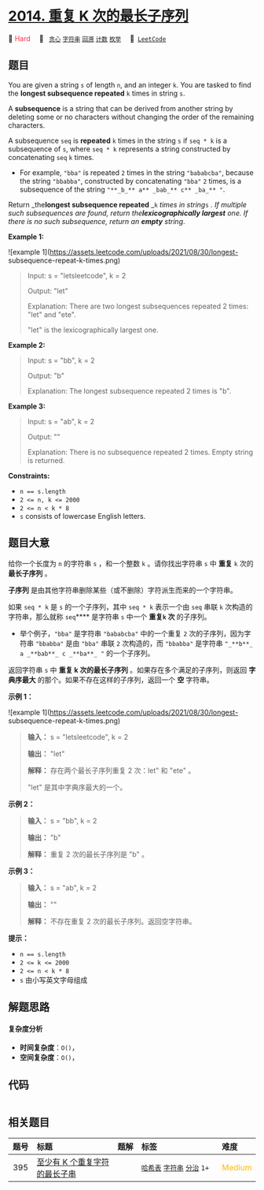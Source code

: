 # [2014. 重复 K 次的最长子序列](https://leetcode.com/problems/longest-subsequence-repeated-k-times)

🔴 <font color=#ff334b>Hard</font>&emsp; 🔖&ensp; [`贪心`](/leetcode/outline/tag/greedy.md) [`字符串`](/leetcode/outline/tag/string.md) [`回溯`](/leetcode/outline/tag/backtracking.md) [`计数`](/leetcode/outline/tag/counting.md) [`枚举`](/leetcode/outline/tag/enumeration.md)&emsp; 🔗&ensp;[`LeetCode`](https://leetcode.com/problems/longest-subsequence-repeated-k-times)


## 题目

You are given a string `s` of length `n`, and an integer `k`. You are tasked
to find the **longest subsequence repeated** `k` times in string `s`.

A **subsequence** is a string that can be derived from another string by
deleting some or no characters without changing the order of the remaining
characters.

A subsequence `seq` is **repeated** `k` times in the string `s` if `seq * k`
is a subsequence of `s`, where `seq * k` represents a string constructed by
concatenating `seq` `k` times.

  * For example, `"bba"` is repeated `2` times in the string `"bababcba"`, because the string `"bbabba"`, constructed by concatenating `"bba"` `2` times, is a subsequence of the string `"**_b_** a** _bab_** c** _ba_** "`.

Return _the**longest subsequence repeated** _`k` _times in string_`s` _. If
multiple such subsequences are found, return the**lexicographically largest**
one. If there is no such subsequence, return an **empty** string_.



**Example 1:**

![example 1](https://assets.leetcode.com/uploads/2021/08/30/longest-
subsequence-repeat-k-times.png)

> Input: s = "letsleetcode", k = 2
> 
> Output: "let"
> 
> Explanation: There are two longest subsequences repeated 2 times: "let" and "ete".
> 
> "let" is the lexicographically largest one.

**Example 2:**

> Input: s = "bb", k = 2
> 
> Output: "b"
> 
> Explanation: The longest subsequence repeated 2 times is "b".

**Example 3:**

> Input: s = "ab", k = 2
> 
> Output: ""
> 
> Explanation: There is no subsequence repeated 2 times. Empty string is returned.

**Constraints:**

  * `n == s.length`
  * `2 <= n, k <= 2000`
  * `2 <= n < k * 8`
  * `s` consists of lowercase English letters.


## 题目大意

给你一个长度为 `n` 的字符串 `s` ，和一个整数 `k` 。请你找出字符串 `s` 中 **重复** `k` 次的 **最长子序列** 。

**子序列** 是由其他字符串删除某些（或不删除）字符派生而来的一个字符串。

如果 `seq * k` 是 `s` 的一个子序列，其中 `seq * k` 表示一个由 `seq` 串联 `k` 次构造的字符串，那么就称
`seq`**** 是字符串 `s` 中一个 **重复`k` 次** 的子序列。

  * 举个例子，`"bba"` 是字符串 `"bababcba"` 中的一个重复 `2` 次的子序列，因为字符串 `"bbabba"` 是由 `"bba"` 串联 `2` 次构造的，而 `"bbabba"` 是字符串 `"_**b**_ a _**bab**_ c _**ba**_ "` 的一个子序列。

返回字符串 `s` 中 **重复 k 次的最长子序列**   。如果存在多个满足的子序列，则返回 **字典序最大**
的那个。如果不存在这样的子序列，返回一个 **空** 字符串。



**示例 1：**

![example 1](https://assets.leetcode.com/uploads/2021/08/30/longest-
subsequence-repeat-k-times.png)

> 
> 
> 
> 
> 
> **输入：** s = "letsleetcode", k = 2
> 
> **输出：** "let"
> 
> **解释：** 存在两个最长子序列重复 2 次：let" 和 "ete" 。
> 
> "let" 是其中字典序最大的一个。
> 
> 

**示例 2：**

> 
> 
> 
> 
> 
> **输入：** s = "bb", k = 2
> 
> **输出：** "b"
> 
> **解释：** 重复 2 次的最长子序列是 "b" 。
> 
> 

**示例 3：**

> 
> 
> 
> 
> 
> **输入：** s = "ab", k = 2
> 
> **输出：** ""
> 
> **解释：** 不存在重复 2 次的最长子序列。返回空字符串。
> 
> 



**提示：**

  * `n == s.length`
  * `2 <= k <= 2000`
  * `2 <= n < k * 8`
  * `s` 由小写英文字母组成


## 解题思路

#### 复杂度分析

- **时间复杂度**：`O()`，
- **空间复杂度**：`O()`，

## 代码

```javascript

```

## 相关题目

| 题号 | 标题 | 题解 | 标签 | 难度 |
| :------: | :------ | :------: | :------ | :------ |
| 395 | [至少有 K 个重复字符的最长子串](https://leetcode.com/problems/longest-substring-with-at-least-k-repeating-characters) |  |  [`哈希表`](/leetcode/outline/tag/hash-table.md) [`字符串`](/leetcode/outline/tag/string.md) [`分治`](/leetcode/outline/tag/divide-and-conquer.md) `1+` | <font color=#ffb800>Medium</font> |

<style>
.blue {
    background-color: #096dd9;
    padding: 0.25rem 0.5rem;
    margin: 0;
    font-size: 0.85em;
    border-radius: 3px;
    color: white;
    font-weight: 500;
}
table th:first-of-type { width: 10%; }
table th:nth-of-type(2) { width: 35%; }
table th:nth-of-type(3) { width: 10%; }
table th:nth-of-type(4) { width: 35%; }
table th:nth-of-type(5) { width: 10%; }
</style>
